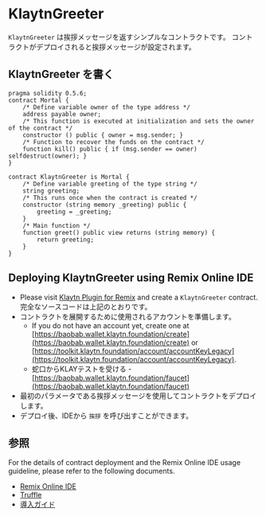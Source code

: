 # KlaytnGreeter

`KlaytnGreeter` は挨拶メッセージを返すシンプルなコントラクトです。 コントラクトがデプロイされると挨拶メッセージが設定されます。

## KlaytnGreeter を書く <a href="#writing-klaytngreeter" id="writing-klaytngreeter"></a>

```
pragma solidity 0.5.6;
contract Mortal {
    /* Define variable owner of the type address */
    address payable owner;
    /* This function is executed at initialization and sets the owner of the contract */
    constructor () public { owner = msg.sender; }
    /* Function to recover the funds on the contract */
    function kill() public { if (msg.sender == owner) selfdestruct(owner); }
}

contract KlaytnGreeter is Mortal {
    /* Define variable greeting of the type string */
    string greeting;
    /* This runs once when the contract is created */
    constructor (string memory _greeting) public {
        greeting = _greeting;
    }
    /* Main function */
    function greet() public view returns (string memory) {
        return greeting;
    }
}
```

## Deploying KlaytnGreeter using Remix Online IDE <a href="#deploying-klaytngreeter-using-klaytn-ide" id="deploying-klaytngreeter-using-klaytn-ide"></a>

* Please visit [Klaytn Plugin for Remix](https://ide.klaytn.foundation) and create a `KlaytnGreeter` contract. 完全なソースコードは上記のとおりです。
* コントラクトを展開するために使用されるアカウントを準備します。
  * If you do not have an account yet, create one at [https://baobab.wallet.klaytn.foundation/create](https://baobab.wallet.klaytn.foundation/create) or [https://toolkit.klaytn.foundation/account/accountKeyLegacy](https://toolkit.klaytn.foundation/account/accountKeyLegacy).
  * 蛇口からKLAYテストを受ける - [https://baobab.wallet.klaytn.foundation/faucet](https://baobab.wallet.klaytn.foundation/faucet)
* 最初のパラメータである挨拶メッセージを使用してコントラクトをデプロイします。
* デプロイ後、IDEから `挨拶` を呼び出すことができます。

## 参照 <a href="#references" id="references"></a>

For the details of contract deployment and the Remix Online IDE usage guideline, please refer to the following documents.

* [Remix Online IDE](../ide-and-tools/#klaytn-ide)
* [Truffle](../ide-and-tools/#truffle)
* [導入ガイド](../deploy-guide.md)
